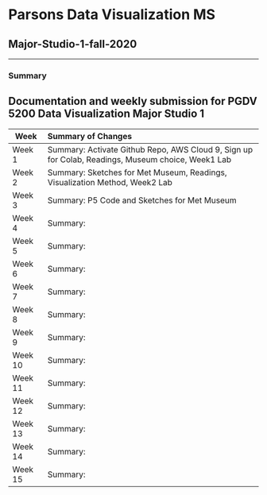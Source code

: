 # Parsons Data Visualization MS 
## Major-Studio-1-fall-2020
---
### Summary

Documentation and weekly submission for PGDV 5200 Data Visualization Major Studio 1
---

| Week          |Summary of Changes|   
| ------------- |:-----------------| 
| Week 1        | Summary: Activate Github Repo, AWS Cloud 9, Sign up for Colab, Readings, Museum choice, Week1 Lab| 
| Week 2        | Summary: Sketches for Met Museum, Readings, Visualization Method, Week2 Lab|   
| Week 3        | Summary: P5 Code and Sketches for Met Museum|  
| Week 4        | Summary:          | 
| Week 5        | Summary:          |   
| Week 6        | Summary:          |  
| Week 7        | Summary:          | 
| Week 8        | Summary:          |   
| Week 9        | Summary:          | 
| Week 10       | Summary:          |  
| Week 11       | Summary:          | 
| Week 12       | Summary:          |   
| Week 13       | Summary:          |      
| Week 14       | Summary:          |
| Week 15       | Summary:          |
